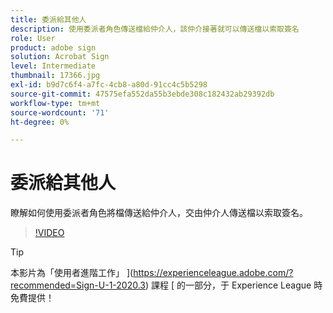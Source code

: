 ```yaml
---
title: 委派給其他人
description: 使用委派者角色傳送檔給仲介人，該仲介接著就可以傳送檔以索取簽名
role: User
product: adobe sign
solution: Acrobat Sign
level: Intermediate
thumbnail: 17366.jpg
exl-id: b9d7c6f4-a7fc-4cb8-a80d-91cc4c5b5298
source-git-commit: 47575efa552da55b3ebde308c182432ab29392db
workflow-type: tm+mt
source-wordcount: '71'
ht-degree: 0%

---
```


# 委派給其他人

瞭解如何使用委派者角色將檔傳送給仲介人，交由仲介人傳送檔以索取簽名。

>[!VIDEO](https://video.tv.adobe.com/v/17366?hidetitle=true)

>[!TIP]
>
>本影片為「使用者進階工作」 ](https://experienceleague.adobe.com/?recommended=Sign-U-1-2020.3) 課程 [ 的一部分，于 Experience League 時免費提供！
